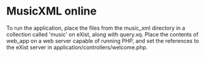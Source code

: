 # MusicXML online
To run the application, place the files from the music_xml directory in a collection called 'music' on eXist, along with query.xq. Place the contents of web_app on a web server capable of running PHP, and set the references to the eXist server in application/controllers/welcome.php.